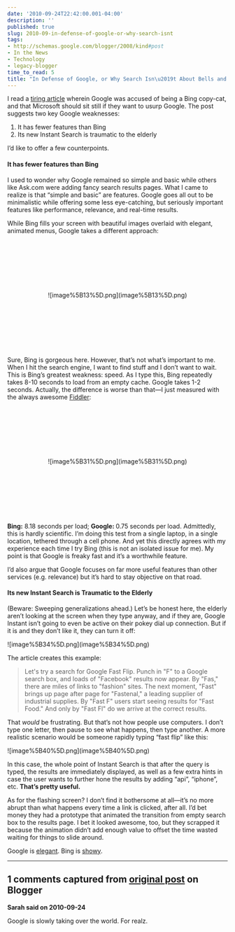 ```yaml
---
date: '2010-09-24T22:42:00.001-04:00'
description: ''
published: true
slug: 2010-09-in-defense-of-google-or-why-search-isnt
tags:
- http://schemas.google.com/blogger/2008/kind#post
- In the News
- Technology
- legacy-blogger
time_to_read: 5
title: "In Defense of Google, or Why Search Isn\u2019t About Bells and Whistles"
---
```


<p>I read a <a href="http://www.fastcompany.com/1687702/how-microsoft-bing-should-respond-to-google-instant-search">tiring article</a> wherein Google was accused of being a Bing copy-cat, and that Microsoft should sit still if they want to usurp Google. The post suggests two key Google weaknesses:</p>  <ol>   <li>It has fewer features than Bing </li>    <li>Its new Instant Search is traumatic to the elderly </li> </ol>
<p>I’d like to offer a few counterpoints.</p>  <h4>It has fewer features than Bing</h4>
<p>I used to wonder why Google remained so simple and basic while others like Ask.com were adding fancy search results pages. What I came to realize is that “simple and basic” are features. Google goes all out to be minimalistic while offering some less eye-catching, but seriously important features like performance, relevance, and real-time results.</p>
<p>While Bing fills your screen with beautiful images overlaid with elegant, animated menus, Google takes a different approach:</p>  <p align="center" style="line-height: 250px;">![image%5B13%5D.png](image%5B13%5D.png)</p>
<p>Sure, Bing is gorgeous here. However, that’s not what’s important to me. When I hit the search engine, I want to find stuff and I don’t want to wait. This is Bing’s greatest weakness: speed. As I type this, Bing repeatedly takes 8-10 seconds to load from an empty cache. Google takes 1-2 seconds. Actually, the difference is worse than that—I just measured with the always awesome <a href="http://www.fiddler2.com/fiddler2/">Fiddler</a>:</p>  <p align="center" style="line-height: 250px;">![image%5B31%5D.png](image%5B31%5D.png)</p>
<p><strong>Bing:</strong> 8.18 seconds per load; <strong>Google: </strong>0.75 seconds per load. Admittedly, this is hardly scientific. I’m doing this test from a single laptop, in a single location, tethered through a cell phone. And yet this directly agrees with my experience each time I try Bing (this is not an isolated issue for me). My point is that Google is freaky fast and it’s a worthwhile feature.</p>
<p>I’d also argue that Google focuses on far more useful features than other services (e.g. relevance) but it’s hard to stay objective on that road.</p>  <h4>Its new Instant Search is Traumatic to the Elderly </h4>
<p>(Beware: Sweeping generalizations ahead.) Let’s be honest here, the elderly aren’t looking at the screen when they type anyway, and if they are, Google Instant isn’t going to even be active on their pokey dial up connection. But if it is and they don’t like it, they can turn it off:</p>
<p>![image%5B34%5D.png](image%5B34%5D.png)</p>
<p>The article creates this example:</p>
<blockquote> 
<p>Let's try a search for Google Fast Flip. Punch in &quot;F&quot; to a Google search box, and loads of &quot;Facebook&quot; results now appear. By &quot;Fas,&quot; there are miles of links to &quot;fashion&quot; sites. The next moment, &quot;Fast&quot; brings up page after page for &quot;Fastenal,&quot; a leading supplier of industrial supplies. By &quot;Fast F&quot; users start seeing results for &quot;Fast Food.&quot; And only by &quot;Fast Fl&quot; do we arrive at the correct results.</p>
</blockquote>
<p>That <em>would</em> be frustrating. But that’s not how people use computers. I don’t type one letter, then pause to see what happens, then type another. A more realistic scenario would be someone rapidly typing “fast flip” like this:</p>
<p>![image%5B40%5D.png](image%5B40%5D.png)</p>
<p>In this case, the whole point of Instant Search is that after the query is typed, the results are immediately displayed, as well as a few extra hints in case the user wants to further hone the results by adding “api”, “iphone”, etc. <strong>That’s pretty useful. </strong></p>
<p>As for the flashing screen? I don’t find it bothersome at all—it’s no more abrupt than what happens every time a link is clicked, after all. I’d bet money they had a prototype that animated the transition from empty search box to the results page. I bet it looked awesome, too, but they scrapped it because the animation didn’t add enough value to offset the time wasted waiting for things to slide around.</p>
<p>Google is <a href="http://en.wikipedia.org/wiki/Elegance">elegant</a>. Bing is <a href="http://en.wiktionary.org/wiki/showy">showy</a>.</p>

---

## 1 comments captured from [original post](https://blog.wassupy.com/2010/09/in-defense-of-google-or-why-search-isnt.html) on Blogger

**Sarah said on 2010-09-24**

Google is slowly taking over the world.  For realz.

